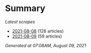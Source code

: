 # Summary
*Latest scrapes*
* [2021-08-08](https://github.com/nuuuwan/news_lk/blob/data/news_lk.2021-08-08.json) (128 articles)
* [2021-08-09](https://github.com/nuuuwan/news_lk/blob/data/news_lk.2021-08-09.json) (59 articles)

*Generated at 07:08AM, August 09, 2021*